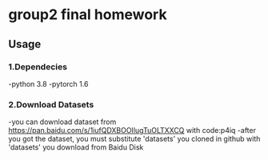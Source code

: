 # group2 final homework
## Usage
### 1.Dependecies
-python 3.8
-pytorch 1.6
### 2.Download Datasets
-you can download dataset from https://pan.baidu.com/s/1iufQDXBOOIlugTuOLTXXCQ with code:p4iq 
-after you got the dataset, you must substitute 'datasets' you cloned in github with 'datasets' you download from Baidu Disk


